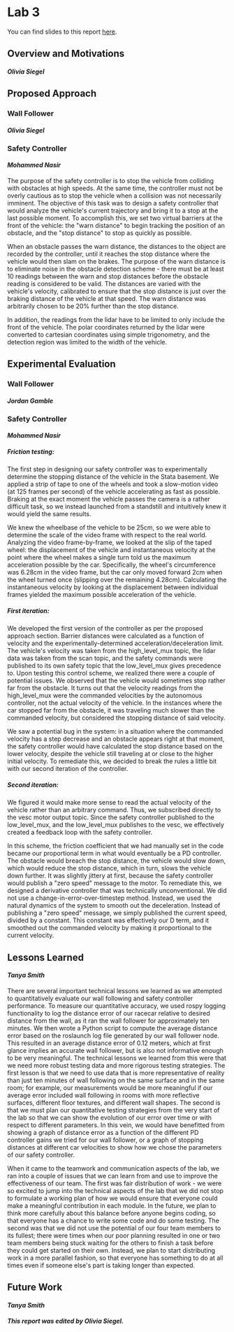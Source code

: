 # Lab 3  

You can find slides to this report [here](https://docs.google.com/presentation/d/1XzfDtFtvkoT-H0BVW3P9kHhvvWo48XWTCSjpks8Dee4/edit?usp=sharing).  

## **Overview and Motivations**  
#### *Olivia Siegel*  

## **Proposed Approach**  

### Wall Follower  
#### *Olivia Siegel*  

### Safety Controller  
#### *Mohammed Nasir*  

The purpose of the safety controller is to stop the vehicle from colliding with obstacles at high speeds. At the same time, the controller must not be overly cautious as to stop the vehicle when a collision was not necessarily imminent. The objective of this task was to design a safety controller that would analyze the vehicle's current trajectory and bring it to a stop at the last possible moment. To accomplish this, we set two virtual barriers at the front of the vehicle: the "warn distance" to begin tracking the position of an obstacle, and the "stop distance" to stop as quickly as possible.  

When an obstacle passes the warn distance, the distances to the object are recorded by the controller, until it reaches the stop distance where the vehicle would then slam on the brakes. The purpose of the warn distance is to eliminate noise in the obstacle detection scheme - there must be at least 10 readings between the warn and stop distances before the obstacle reading is considered to be valid. The distances are varied with the vehicle's velocity, calibrated to ensure that the stop distance is just over the braking distance of the vehicle at that speed. The warn distance was arbitrarily chosen to be 20% further than the stop distance.  

In addition, the readings from the lidar have to be limited to only include the front of the vehicle. The polar coordinates returned by the lidar were converted to cartesian coordinates using simple trigonometry, and the detection region was limited to the width of the vehicle.  

## **Experimental Evaluation**  

### Wall Follower  
#### *Jordan Gamble*  

### Safety Controller  
#### *Mohammed Nasir*  

##### *Friction testing:*  
The first step in designing our safety controller was to experimentally determine the stopping distance of the vehicle in the Stata basement. We applied a strip of tape to one of the wheels and took a slow-motion video (at 125 frames per second) of the vehicle accelerating as fast as possible. Braking at the exact moment the vehicle passes the camera is a rather difficult task, so we instead launched from a standstill and intuitively knew it would yield the same results.  

We knew the wheelbase of the vehicle to be 25cm, so we were able to determine the scale of the video frame with respect to the real world. Analyzing the video frame-by-frame, we looked at the slip of the taped wheel: the displacement of the vehicle and instantaneous velocity at the point where the wheel makes a single turn told us the maximum acceleration possible by the car. Specifically, the wheel's circumference was 6.28cm in the video frame, but the car only moved forward 2cm when the wheel turned once (slipping over the remaining 4.28cm). Calculating the instantaneous velocity by looking at the displacement between individual frames yielded the maximum possible acceleration of the vehicle.  

##### *First iteration:*  
We developed the first version of the controller as per the proposed approach section. Barrier distances were calculated as a function of velocity and the experimentally-determined acceleration/deceleration limit. The vehicle's velocity was taken from the high_level_mux topic, the lidar data was taken from the scan topic, and the safety commands were published to its own safety topic that the low_level_mux gives precedence to. Upon testing this control scheme, we realized there were a couple of potential issues. We observed that the vehicle would sometimes stop rather far from the obstacle. It turns out that the velocity readings from the high_level_mux were the commanded velocities by the autonomous controller, not the actual velocity of the vehicle. In the instances where the car stopped far from the obstacle, it was traveling much slower than the commanded velocity, but considered the stopping distance of said velocity.  

We saw a potential bug in the system: in a situation where the commanded velocity has a step decrease and an obstacle appears right at that moment, the safety controller would have calculated the stop distance based on the lower velocity, despite the vehicle still traveling at or close to the higher initial velocity. To remediate this, we decided to break the rules a little bit with our second iteration of the controller.  

##### *Second iteration:*  
We figured it would make more sense to read the actual velocity of the vehicle rather than an arbitrary command. Thus, we subscribed directly to the vesc motor output topic. Since the safety controller published to the low_level_mux, and the low_level_mux publishes to the vesc, we effectively created a feedback loop with the safety controller.  

In this scheme, the friction coefficient that we had manually set in the code became our proportional term in what would eventually be a PD controller. The obstacle would breach the stop distance, the vehicle would slow down, which would reduce the stop distance, which in turn, slows the vehicle down further. It was slightly jittery at first, because the safety controller would publish a "zero speed" message to the motor. To remediate this, we designed a derivative controller that was technically unconventional. We did not use a change-in-error-over-timestep method. Instead, we used the natural dynamics of the system to smooth out the deceleration. Instead of publishing a "zero speed" message, we simply published the current speed, divided by a constant. This constant was effectively our D term, and it smoothed out the commanded velocity by making it proportional to the current velocity.  

## **Lessons Learned**  
#### *Tanya Smith*  
There are several important technical lessons we learned as we attempted to quantitatively evaluate our wall following and safety controller performance. To measure our quantitative accuracy, we used rospy logging functionality to log the distance error of our racecar relative to desired distance from the wall, as it ran the wall follower for approximately ten minutes. We then wrote a Python script to compute the average distance error based on the roslaunch log file generated by our wall follower node. This resulted in an average distance error of 0.12 meters, which at first glance implies an accurate wall follower, but is also not informative enough to be very meaningful. The technical lessons we learned from this were that we need more robust testing data and more rigorous testing strategies. The first lesson is that we need to use data that is more representative of reality than just ten minutes of wall following on the same surface and in the same room; for example, our measurements would be more meaningful if our average error included wall following in rooms with more reflective surfaces, different floor textures, and different wall shapes. The second is that we must plan our quantitative testing strategies from the very start of the lab so that we can show the evolution of our error over time or with respect to different parameters. In this vein, we would have benefitted from showing a graph of distance error as a function of the different PD controller gains we tried for our wall follower, or a graph of stopping distances at different car velocities to show how we chose the parameters of our safety controller.  

When it came to the teamwork and communication aspects of the lab, we ran into a couple of issues that we can learn from and use to improve the effectiveness of our team. The first was fair distribution of work - we were so excited to jump into the technical aspects of the lab that we did not stop to formulate a working plan of how we would ensure that everyone could make a meaningful contribution in each module. In the future, we plan to think more carefully about this balance before anyone begins coding, so that everyone has a chance to write some code and do some testing. The second was that we did not use the potential of our four team members to its fullest; there were times when our poor planning resulted in one or two team members being stuck waiting for the others to finish a task before they could get started on their own. Instead, we plan to start distributing work in a more parallel fashion, so that everyone has something to do at all times even if someone else's part is taking longer than expected.  

## **Future Work**  
#### *Tanya Smith*  

#### *This report was edited by Olivia Siegel.*  
